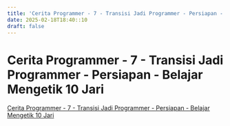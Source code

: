 ```yaml
---
title: 'Cerita Programmer - 7 - Transisi Jadi Programmer - Persiapan - Belajar Mengetik 10 Jari'
date: 2025-02-18T18:40::10
draft: false
---
```


# Cerita Programmer - 7 - Transisi Jadi Programmer - Persiapan - Belajar Mengetik 10 Jari

[Cerita Programmer - 7 - Transisi Jadi Programmer - Persiapan - Belajar Mengetik 10 Jari](https://www.youtube.com/watch?v=9BoL9Yez4Kw)
